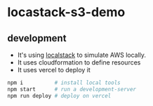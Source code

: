 # locastack-s3-demo


## development

* It's using [localstack](https://github.com/localstack/localstack) to simulate AWS locally.
* It uses cloudformation to define resources
* It uses vercel to deploy it

```sh
npm i          # install local tools
npm start      # run a development-server
npm run deploy # deploy on vercel
```
